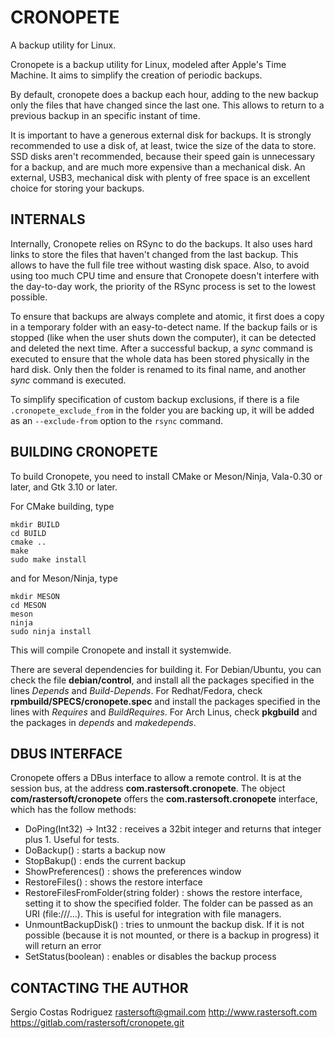 # CRONOPETE

A backup utility for Linux.

Cronopete is a backup utility for Linux, modeled after Apple's Time Machine. It aims to simplify the creation of periodic backups.

By default, cronopete does a backup each hour, adding to the new backup only the files that have changed since the last one. This allows to return to a previous backup in an specific instant of time.

It is important to have a generous external disk for backups. It is strongly recommended to use a disk of, at least, twice the size of the data to store. SSD disks aren't recommended, because their speed gain is unnecessary for a backup, and are much more expensive than a mechanical disk. An external, USB3, mechanical disk with plenty of free space is an excellent choice for storing your backups.

## INTERNALS

Internally, Cronopete relies on RSync to do the backups. It also uses hard links to store the files that haven't changed from the last backup. This allows to have the full file tree without wasting disk space. Also, to avoid using too much CPU time and ensure that Cronopete doesn't interfere with the day-to-day work, the priority of the RSync process is set to the lowest possible.

To ensure that backups are always complete and atomic, it first does a copy in a temporary folder with an easy-to-detect name. If the backup fails or is stopped (like when the user shuts down the computer), it can be detected and deleted the next time. After a successful backup, a *sync* command is executed to ensure that the whole data has been stored physically in the hard disk. Only then the folder is renamed to its final name, and another *sync* command is executed.

To simplify specification of custom backup exclusions, if there is a file `.cronopete_exclude_from` in the folder you are backing up, it will be added as an `--exclude-from` option to the `rsync` command.

## BUILDING CRONOPETE

To build Cronopete, you need to install CMake or Meson/Ninja, Vala-0.30 or later, and Gtk 3.10 or later.

For CMake building, type

    mkdir BUILD
    cd BUILD
    cmake ..
    make
    sudo make install

and for Meson/Ninja, type

    mkdir MESON
    cd MESON
    meson
    ninja
    sudo ninja install

This will compile Cronopete and install it systemwide.

There are several dependencies for building it. For Debian/Ubuntu, you can check the file **debian/control**, and install all the packages specified in the lines *Depends* and *Build-Depends*. For Redhat/Fedora, check **rpmbuild/SPECS/cronopete.spec** and install the packages specified in the lines with *Requires* and *BuildRequires*. For Arch Linus, check **pkgbuild** and the packages in *depends* and *makedepends*.

## DBUS INTERFACE

Cronopete offers a DBus interface to allow a remote control. It is at the session bus, at the address **com.rastersoft.cronopete**. The object **com/rastersoft/cronopete** offers the **com.rastersoft.cronopete** interface, which has the follow methods:

* DoPing(Int32) -> Int32 : receives a 32bit integer and returns that integer plus 1. Useful for tests.
* DoBackup() : starts a backup now
* StopBakup() : ends the current backup
* ShowPreferences() : shows the preferences window
* RestoreFiles() : shows the restore interface
* RestoreFilesFromFolder(string folder) : shows the restore interface, setting it to show the specified folder. The folder can be passed as an URI (file:///...). This is useful for integration with file managers.
* UnmountBackupDisk() : tries to unmount the backup disk. If it is not possible (because it is not mounted, or there is a backup in progress) it will return an error
* SetStatus(boolean) : enables or disables the backup process

## CONTACTING THE AUTHOR

Sergio Costas Rodriguez
rastersoft@gmail.com
http://www.rastersoft.com
https://gitlab.com/rastersoft/cronopete.git
